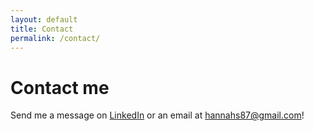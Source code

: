 ```yaml
---
layout: default
title: Contact
permalink: /contact/
---
```


# Contact me

Send me a message on [LinkedIn](https://www.linkedin.com/in/hannah-siegel-219162234/) or an email at [hannahs87@gmail.com](mailto:hannahs87@gmail.com)!
